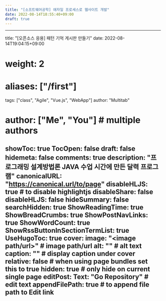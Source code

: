 ```yaml
---
title: "[소프트웨어공학] 애자일 프로세스로 웹사이트 개발"
date: 2022-08-14T18:55:40+09:00
draft: true
---
```


---
title: "[오픈소스 응용] 패턴 기억 게시판 만들기"
date: 2022-08-14T19:04:15+09:00
# weight: 2
# aliases: ["/first"]
tags: ["class", "Agile", "Vue.js", "WebApp"]
author: "Multitab"
# author: ["Me", "You"] # multiple authors
showToc: true
TocOpen: false
draft: false
hidemeta: false
comments: true
description: "프로그래밍 설계방법론 JAVA 수업 시간에 만든 달력 프로그램"
canonicalURL: "https://canonical.url/to/page"
disableHLJS: true # to disable highlightjs
disableShare: false
disableHLJS: false
hideSummary: false
searchHidden: true
ShowReadingTime: true
ShowBreadCrumbs: true
ShowPostNavLinks: true
ShowWordCount: true
ShowRssButtonInSectionTermList: true
UseHugoToc: true
cover:
image: "<image path/url>" # image path/url
alt: "<alt text>" # alt text
caption: "<text>" # display caption under cover
relative: false # when using page bundles set this to true
hidden: true # only hide on current single page
editPost:
Text: "Go Repository" # edit text
appendFilePath: true # to append file path to Edit link
---

